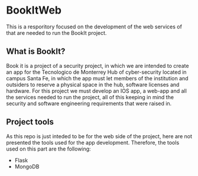 # BookItWeb

This is  a resporitory focused on the development of the web services of that are needed to run the
BookIt project. 


## What is **BookIt**?
Book it is a project of a security project, in which we are intended to create an app for the
Tecnologico de Monterrey Hub of cyber-security located in campus Santa Fe, in which the app
must let members of the institution and outsiders to reserve a physical space in the hub, software 
licenses and hardware. For this project we must develop an IOS app, a web-app and all the services
needed to run the project, all of this keeping in mind the security and software engineering requirements
that were raised in.

## Project tools
As this repo is just inteded to be for the web side of the project, here are not presented the tools
used for the app development. Therefore, the tools used on this part are the following:
- Flask
- MongoDB
